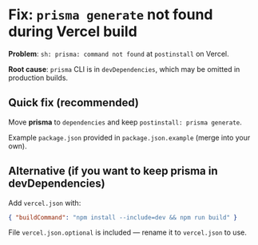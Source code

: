 # Fix: `prisma generate` not found during Vercel build

**Problem**: `sh: prisma: command not found` at `postinstall` on Vercel.

**Root cause**: `prisma` CLI is in `devDependencies`, which may be omitted in production builds.

## Quick fix (recommended)

Move **prisma** to `dependencies` and keep `postinstall: prisma generate`.

Example `package.json` provided in `package.json.example` (merge into your own).

## Alternative (if you want to keep prisma in devDependencies)

Add `vercel.json` with:
```json
{ "buildCommand": "npm install --include=dev && npm run build" }
```
File `vercel.json.optional` is included — rename it to `vercel.json` to use.

